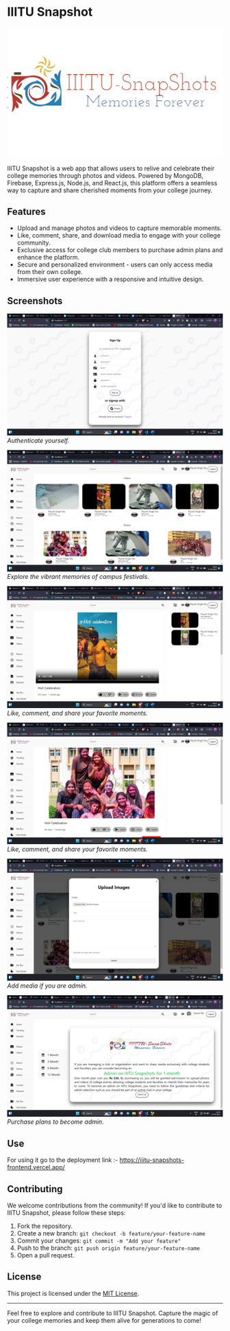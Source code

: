 # IIITU Snapshot

![IIITU Snapshot Logo](images/logo.png)

IIITU Snapshot is a web app that allows users to relive and celebrate their college memories through photos and videos. Powered by MongoDB, Firebase, Express.js, Node.js, and React.js, this platform offers a seamless way to capture and share cherished moments from your college journey.

## Features

- Upload and manage photos and videos to capture memorable moments.
- Like, comment, share, and download media to engage with your college community.
- Exclusive access for college club members to purchase admin plans and enhance the platform.
- Secure and personalized environment - users can only access media from their own college.
- Immersive user experience with a responsive and intuitive design.

## Screenshots

![Screenshot 1](images/1.png)
_Authenticate yourself._

![Screenshot 1](images/2.png)
_Explore the vibrant memories of campus festivals._

![Screenshot 2](images/3.png)
_Like, comment, and share your favorite moments._

![Screenshot 2](images/4.png)
_Like, comment, and share your favorite moments._

![Screenshot 3](images/5.png)
_Add media if you are admin._

![Screenshot 3](images/6.png)
_Purchase plans to become admin._

## Use

For using it go to the deployment link :- https://iiitu-snapshots-frontend.vercel.app/

## Contributing

We welcome contributions from the community! If you'd like to contribute to IIITU Snapshot, please follow these steps:

1. Fork the repository.
2. Create a new branch: `git checkout -b feature/your-feature-name`
3. Commit your changes: `git commit -m "Add your feature"`
4. Push to the branch: `git push origin feature/your-feature-name`
5. Open a pull request.

## License

This project is licensed under the [MIT License](LICENSE).

---

Feel free to explore and contribute to IIITU Snapshot. Capture the magic of your college memories and keep them alive for generations to come!
